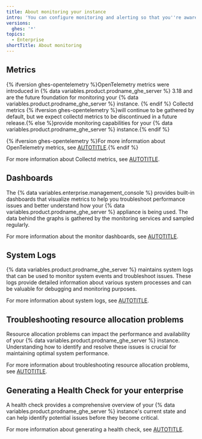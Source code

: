 ```yaml
---
title: About monitoring your instance
intro: 'You can configure monitoring and alerting so that you''re aware of potential issues before they negatively impact application performance or availability.'
versions:
  ghes: '*'
topics:
  - Enterprise
shortTitle: About monitoring
---
```


## Metrics

{% ifversion ghes-opentelemetry %}OpenTelemetry metrics were introduced in {% data variables.product.prodname_ghe_server %} 3.18 and are the future foundation for monitoring your {% data variables.product.prodname_ghe_server %} instance. {% endif %}
Collectd metrics {% ifversion ghes-opentelemetry %}will continue to be gathered by default, but we expect collectd metrics to be discontinued in a future release.{% else %}provide monitoring capabilities for your {% data variables.product.prodname_ghe_server %} instance.{% endif %}

{% ifversion ghes-opentelemetry %}For more information about OpenTelemetry metrics, see [AUTOTITLE](/admin/monitoring-and-managing-your-instance/monitoring-your-instance/opentelemetry-metrics/about-opentelemetry-metrics).{% endif %}

For more information about Collectd metrics, see [AUTOTITLE](/admin/monitoring-and-managing-your-instance/monitoring-your-instance/collectd-metrics/about-collectd-metrics).

## Dashboards

The {% data variables.enterprise.management_console %} provides built-in dashboards that visualize metrics to help you troubleshoot performance issues and better understand how your {% data variables.product.prodname_ghe_server %} appliance is being used. The data behind the graphs is gathered by the monitoring services and sampled regularly.

For more information about the monitor dashboards, see [AUTOTITLE](/admin/monitoring-and-managing-your-instance/monitoring-your-instance/about-the-monitor-dashboards).

## System Logs

{% data variables.product.prodname_ghe_server %} maintains system logs that can be used to monitor system events and troubleshoot issues. These logs provide detailed information about various system processes and can be valuable for debugging and monitoring purposes.

For more information about system logs, see [AUTOTITLE](/admin/monitoring-and-managing-your-instance/monitoring-your-instance/about-system-logs).

## Troubleshooting resource allocation problems

Resource allocation problems can impact the performance and availability of your {% data variables.product.prodname_ghe_server %} instance. Understanding how to identify and resolve these issues is crucial for maintaining optimal system performance.

For more information about troubleshooting resource allocation problems, see [AUTOTITLE](/admin/monitoring-and-managing-your-instance/monitoring-your-instance/troubleshooting-resource-allocation-problems).

## Generating a Health Check for your enterprise

A health check provides a comprehensive overview of your {% data variables.product.prodname_ghe_server %} instance's current state and can help identify potential issues before they become critical.

For more information about generating a health check, see [AUTOTITLE](/admin/monitoring-and-managing-your-instance/monitoring-your-instance/generating-a-health-check-for-your-enterprise).
